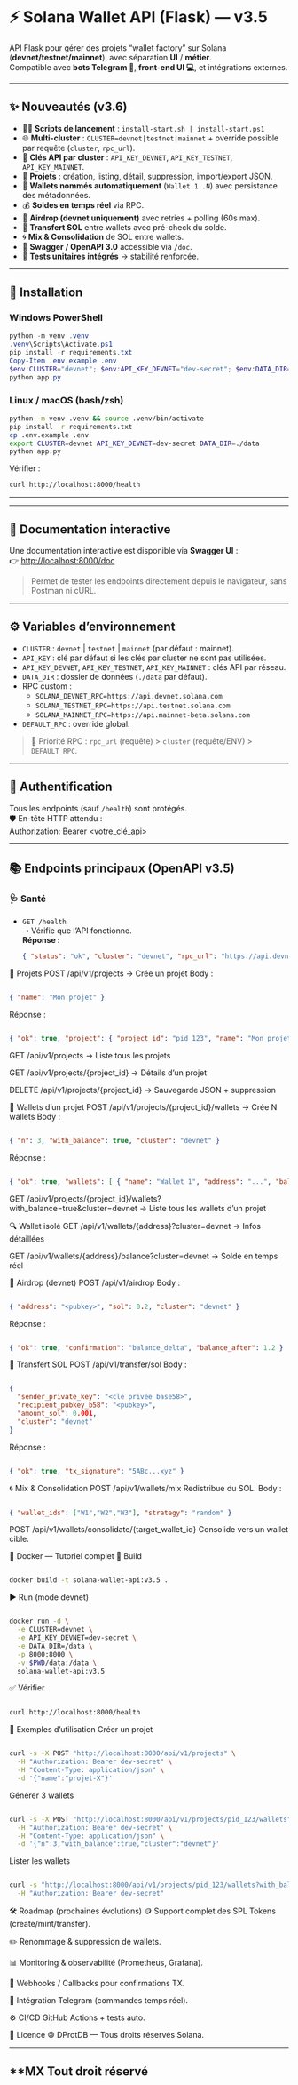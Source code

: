 # ⚡ Solana Wallet API (Flask) — v3.5

API Flask pour gérer des projets “wallet factory” sur Solana (**devnet/testnet/mainnet**), avec séparation **UI** / **métier**.  
Compatible avec **bots Telegram 🤖**, **front-end UI 💻**, et intégrations externes.

---

## ✨ Nouveautés (v3.6)

- 👨‍💻 **Scripts de lancement** : `install-start.sh | install-start.ps1`
- 🌐 **Multi-cluster** : `CLUSTER=devnet|testnet|mainnet` + override possible par requête (`cluster`, `rpc_url`).
- 🔑 **Clés API par cluster** : `API_KEY_DEVNET`, `API_KEY_TESTNET`, `API_KEY_MAINNET`.
- 📂 **Projets** : création, listing, détail, suppression, import/export JSON.
- 👛 **Wallets nommés automatiquement** (`Wallet 1..N`) avec persistance des métadonnées.
- 💰 **Soldes en temps réel** via RPC.
- 🎁 **Airdrop (devnet uniquement)** avec retries + polling (60s max).
- 🔄 **Transfert SOL** entre wallets avec pré-check du solde.
- 🌀 **Mix & Consolidation** de SOL entre wallets.
- 📜 **Swagger / OpenAPI 3.0** accessible via `/doc`.
- 🧪 **Tests unitaires intégrés** → stabilité renforcée.

---


## 🚀 Installation

### Windows PowerShell
```powershell
python -m venv .venv
.venv\Scripts\Activate.ps1
pip install -r requirements.txt
Copy-Item .env.example .env
$env:CLUSTER="devnet"; $env:API_KEY_DEVNET="dev-secret"; $env:DATA_DIR="./data"
python app.py
```

### Linux / macOS (bash/zsh)
```bash
python -m venv .venv && source .venv/bin/activate
pip install -r requirements.txt
cp .env.example .env
export CLUSTER=devnet API_KEY_DEVNET=dev-secret DATA_DIR=./data
python app.py
```

Vérifier :
```bash
curl http://localhost:8000/health
```

---

---
## 📖 Documentation interactive

Une documentation interactive est disponible via **Swagger UI** :  
👉 [http://localhost:8000/doc](http://localhost:8000/doc)

> Permet de tester les endpoints directement depuis le navigateur, sans Postman ni cURL.  

---

## ⚙️ Variables d’environnement

- `CLUSTER` : `devnet` | `testnet` | `mainnet` (par défaut : mainnet).
- `API_KEY` : clé par défaut si les clés par cluster ne sont pas utilisées.
- `API_KEY_DEVNET`, `API_KEY_TESTNET`, `API_KEY_MAINNET` : clés API par réseau.
- `DATA_DIR` : dossier de données (`./data` par défaut).
- RPC custom :
  - `SOLANA_DEVNET_RPC=https://api.devnet.solana.com`
  - `SOLANA_TESTNET_RPC=https://api.testnet.solana.com`
  - `SOLANA_MAINNET_RPC=https://api.mainnet-beta.solana.com`
- `DEFAULT_RPC` : override global.

> 📌 Priorité RPC : `rpc_url` (requête) > `cluster` (requête/ENV) > `DEFAULT_RPC`.

---

## 🔐 Authentification

Tous les endpoints (sauf `/health`) sont protégés.  
🛡️ En-tête HTTP attendu :  
Authorization: Bearer <votre_clé_api>

---

## 📚 Endpoints principaux (OpenAPI v3.5)

### 🩺 Santé
- `GET /health`  
  ➝ Vérifie que l’API fonctionne.  
  **Réponse :**
  ```json
  { "status": "ok", "cluster": "devnet", "rpc_url": "https://api.devnet.solana.com" }
  ```
📂 Projets
POST /api/v1/projects → Crée un projet
Body :

```json

{ "name": "Mon projet" }
```
Réponse :

```json

{ "ok": true, "project": { "project_id": "pid_123", "name": "Mon projet", "created_at": "..." } }
```
GET /api/v1/projects → Liste tous les projets

GET /api/v1/projects/{project_id} → Détails d’un projet

DELETE /api/v1/projects/{project_id} → Sauvegarde JSON + suppression

👛 Wallets d’un projet
POST /api/v1/projects/{project_id}/wallets → Crée N wallets
Body :

```json

{ "n": 3, "with_balance": true, "cluster": "devnet" }
```
Réponse :

```json

{ "ok": true, "wallets": [ { "name": "Wallet 1", "address": "...", "balance_sol": 0 } ] }
```
GET /api/v1/projects/{project_id}/wallets?with_balance=true&cluster=devnet → Liste tous les wallets d’un projet

🔍 Wallet isolé
GET /api/v1/wallets/{address}?cluster=devnet → Infos détaillées

GET /api/v1/wallets/{address}/balance?cluster=devnet → Solde en temps réel

🎁 Airdrop (devnet)
POST /api/v1/airdrop
Body :

```json

{ "address": "<pubkey>", "sol": 0.2, "cluster": "devnet" }
```
Réponse :

```json

{ "ok": true, "confirmation": "balance_delta", "balance_after": 1.2 }
```
💸 Transfert SOL
POST /api/v1/transfer/sol
Body :

```json

{
  "sender_private_key": "<clé privée base58>",
  "recipient_pubkey_b58": "<pubkey>",
  "amount_sol": 0.001,
  "cluster": "devnet"
}
```
Réponse :

```json

{ "ok": true, "tx_signature": "5ABc...xyz" }
```
🌀 Mix & Consolidation
POST /api/v1/wallets/mix
Redistribue du SOL.
Body :
```json

{ "wallet_ids": ["W1","W2","W3"], "strategy": "random" }
```
POST /api/v1/wallets/consolidate/{target_wallet_id}
Consolide vers un wallet cible.

🐳 Docker — Tutoriel complet
🔨 Build
```bash

docker build -t solana-wallet-api:v3.5 .
```
▶️ Run (mode devnet)
```bash

docker run -d \
  -e CLUSTER=devnet \
  -e API_KEY_DEVNET=dev-secret \
  -e DATA_DIR=/data \
  -p 8000:8000 \
  -v $PWD/data:/data \
  solana-wallet-api:v3.5
```
✅ Vérifier
```bash

curl http://localhost:8000/health
```
🧪 Exemples d’utilisation
Créer un projet
```bash

curl -s -X POST "http://localhost:8000/api/v1/projects" \
  -H "Authorization: Bearer dev-secret" \
  -H "Content-Type: application/json" \
  -d '{"name":"projet-X"}'
```
Générer 3 wallets
```bash

curl -s -X POST "http://localhost:8000/api/v1/projects/pid_123/wallets" \
  -H "Authorization: Bearer dev-secret" \
  -H "Content-Type: application/json" \
  -d '{"n":3,"with_balance":true,"cluster":"devnet"}'
```
Lister les wallets
```bash

curl -s "http://localhost:8000/api/v1/projects/pid_123/wallets?with_balance=true&cluster=devnet" \
  -H "Authorization: Bearer dev-secret"
```
🛠 Roadmap (prochaines évolutions)
🪙 Support complet des SPL Tokens (create/mint/transfer).

✏️ Renommage & suppression de wallets.

📊 Monitoring & observabilité (Prometheus, Grafana).

🔔 Webhooks / Callbacks pour confirmations TX.

🤖 Intégration Telegram (commandes temps réel).

⚙️ CI/CD GitHub Actions + tests auto.

📄 Licence
🄯 DProtDB — Tous droits réservés Solana.



---
**MX Tout droit réservé
---
